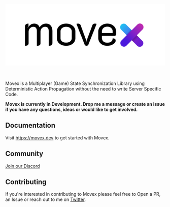 <p align="center">
<picture>
  <source media="(prefers-color-scheme: dark)" srcset="./art/logo_b@2x.png">
  <img alt="Movex Logo" src="./art/logo_b_white@2x.png">
</picture>
<p>


<p align="center">
 <a aria-label="License" href="https://github.com/movesthatmatter/movex/blob/main/LICENSE">
    <img alt="" src="https://img.shields.io/badge/license-MIT-green">
  </a>
</p>



Movex is a Multiplayer (Game) State Synchronization Library using Deterministic Action Propagation without the need to write Server Specific Code.

**Movex is currently in Development. Drop me a message or create an issue if you have any questions, ideas or would like to get involved.**

## Documentation

Visit https://movex.dev to get started with Movex.

## Community

[Join our Discord](https://discord.gg/N8k447EmBh)

## Contributing

If you're interested in contributing to Movex please feel free to Open a PR, an Issue or reach out to me on [Twitter](https://twitter.com/gctroia).